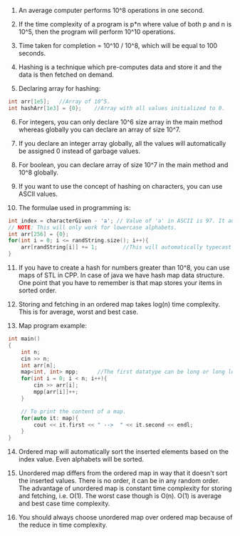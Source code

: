 1. An average computer performs 10^8 operations in one second.

2. If the time complexity of a program is p*n where value of both p and n is 10^5, then the program will perform 10^10 operations.

3. Time taken for completion = 10^10 / 10^8, which will be equal to 100 seconds.

4. Hashing is a technique which pre-computes data and store it and the data is then fetched on demand.

5. Declaring array for hashing:
```cpp
int arr[1e5];   //Array of 10^5.
int hashArr[1e3] = {0};    //Array with all values initialized to 0.
```

6. For integers, you can only declare 10^6 size array in the main method whereas globally you can declare an array of size 10^7.

7. If you declare an integer array globally, all the values will automatically be assigned 0 instead of garbage values.

8. For boolean, you can declare array of size 10^7 in the main method and 10^8 globally.

9. If you want to use the concept of hashing on characters, you can use ASCII values. 

10. The formulae used in programming is:
```cpp
int index = characterGiven - 'a'; // Value of 'a' in ASCII is 97. It automatically typecast.
// NOTE: This will only work for lowercase alphabets.
int arr[256] = {0};
for(int i = 0; i <= randString.size(); i++){
    arr[randString[i]] += 1;        //This will automatically typecast character to int.
}
```

11. If you have to create a hash for numbers greater than 10^8, you can use maps of STL in CPP. In  case of java we have hash map data structure.
One point that you have to remember is that map stores your items in sorted order.

12. Storing and fetching in an ordered map takes log(n) time complexity. This is for average, worst and best case.

13. Map program example:
```cpp
int main()
{
    int n;
    cin >> n;
    int arr[n];
    map<int, int> mpp;      //The first datatype can be long or long long or long long int, based on your use case.
    for(int i = 0; i < n; i++){
        cin >> arr[i];
        mpp[arr[i]]++;
    }

    // To print the content of a map.
    for(auto it: map){
        cout << it.first << " -->  " << it.second << endl;
    }
}
```

14. Ordered map will automatically sort the inserted elements based on the index value. Even alphabets will be sorted.

15. Unordered map differs from the ordered map in way that it doesn't sort the inserted values. There is no order, it can be in any random order. 
The advantage of unordered map is constant time complexity for storing and fetching, i.e. O(1). The worst case though is O(n). O(1) is average and best case time complexity.

16. You should always choose unordered map over ordered map because of the reduce in time complexity.